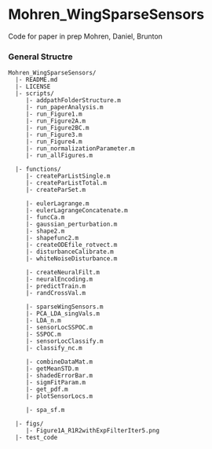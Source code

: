 # Mohren_WingSparseSensors
Code for paper in prep Mohren, Daniel, Brunton

### General Structre

    Mohren_WingSparseSensors/
      |- README.md
      |- LICENSE
      |- scripts/
	     |- addpathFolderStructure.m
         |- run_paperAnalysis.m
         |- run_Figure1.m
         |- run_Figure2A.m
         |- run_Figure2BC.m
         |- run_Figure3.m
         |- run_Figure4.m
		 |- run_normalizationParameter.m
		 |- run_allFigures.m
		 
      |- functions/
		 |- createParListSingle.m
		 |- createParListTotal.m
		 |- createParSet.m
		 
		 |- eulerLagrange.m
		 |- eulerLagrangeConcatenate.m  
		 |- funcCa.m 
		 |- gaussian_perturbation.m  
		 |- shape2.m  
		 |- shapefunc2.m 
		 |- createODEfile_rotvect.m
		 |- disturbanceCalibrate.m
		 |- whiteNoiseDisturbance.m 
		 
		 |- createNeuralFilt.m
		 |- neuralEncoding.m  
		 |- predictTrain.m 
		 |- randCrossVal.m 
		 
		 |- sparseWingSensors.m  
		 |- PCA_LDA_singVals.m 
		 |- LDA_n.m  
		 |- sensorLocSSPOC.m  
		 |- SSPOC.m  
		 |- sensorLocClassify.m  
		 |- classify_nc.m
		 
		 |- combineDataMat.m
		 |- getMeanSTD.m  
		 |- shadedErrorBar.m  
		 |- sigmFitParam.m  
		 |- get_pdf.m  
		 |- plotSensorLocs.m  
		 
		 |- spa_sf.m  
		 
      |- figs/
	     |- Figure1A_R1R2withExpFilterIter5.png
	  |- test_code


